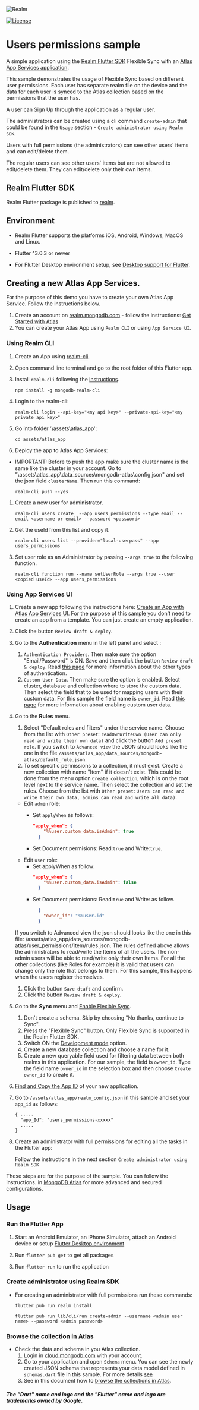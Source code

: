 ![Realm](https://github.com/realm/realm-dart/raw/main/logo.png)

[![License](https://img.shields.io/badge/License-Apache-blue.svg)](LICENSE)

# Users permissions sample

A simple application using the [Realm Flutter SDK](https://www.mongodb.com/docs/realm/sdk/flutter/) Flexible Sync with an [Atlas App Services application](https://www.mongodb.com/docs/atlas/app-services/).

This sample demonstrates the usage of Flexible Sync based on different user permissions. 
Each user has separate realm file on the device and the data for each user is synced to the Atlas collection based on the permissions that the user has.

A user can Sign Up through the application as a regular user.

The administrators can be created using a cli command `create-admin` that could be found in the `Usage` section - `Create administrator using Realm SDK`.

Users with full permissions (the administrators) can see other users` items and can edit/delete them.

The regular users can see other users` items but are not allowed to edit/delete them. They can edit/delete only their own items.

## Realm Flutter SDK 

Realm Flutter package is published to [realm](https://pub.dev/packages/realm).

## Environment

* Realm Flutter supports the platforms iOS, Android, Windows, MacOS and Linux.

* Flutter ^3.0.3 or newer
* For Flutter Desktop environment setup, see [Desktop support for Flutter](https://docs.flutter.dev/desktop).

## Creating a new Atlas App Services.

For the purpose of this demo you have to create your own Atlas App Service. Follow the instructions below.

1. Create an account on [realm.mongodb.com](https://realm.mongodb.com) - follow the instructions: [Get Started with Atlas](https://www.mongodb.com/docs/atlas/getting-started)
1. You can create your Atlas App using `Realm CLI` or using `App Service UI`.

### Using Realm CLI

1. Create an App using [realm-cli](https://www.mongodb.com/docs/atlas/app-services/cli/#mongodb-binary-bin.realm-cli).
1. Open command line terminal and go to the root folder of this Flutter app.
1. Install `realm-cli` following the [instructions](https://www.mongodb.com/docs/atlas/app-services/cli/#mongodb-binary-bin.realm-cli).

    `npm install -g mongodb-realm-cli`

1. Login to the realm-cli:

    `realm-cli login --api-key="<my api key>" --private-api-key="<my private api key>"`

1. Go into folder '\assets\atlas_app':

    `cd assets/atlas_app`

1. Deploy the app to Atlas App Services:
* IMPORTANT: Before to push the app make sure the cluster name is the same like the cluster in your account. Go to "\assets\atlas_app\data_sources\mongodb-atlas\config.json" and set the json field `clusterName`.
Then run this command:

    `realm-cli push --yes`

1. Create a new user for administrator.

    `realm-cli users create  --app users_permissions --type email --email <username or email> --password <password>`

1. Get the useId from this list and copy it.

    `realm-cli users list --provider="local-userpass" --app users_permissions`

1. Set user role as an Administrator by passing `--args true` to the following function.

    `realm-cli function run --name setUserRole --args true --user <copied useId> --app users_permissions `


### Using App Services UI

1. Create a new app following the instructions here: [Create an App with Atlas App Services UI](https://www.mongodb.com/docs/atlas/app-services/manage-apps/create/create-with-realm-ui).
    For the purpose of this sample you don't need to create an app from a template. You can just create an empty application.
1. Click the button `Review draft & deploy`.
1. Go to the **Authentication** menu in the left panel and select :
    1. `Authentication Providers`. Then make sure the option "Email/Password" is ON. Save and then click the button `Review draft & deploy`. Read [this page](https://www.mongodb.com/docs/atlas/app-services/authentication/providers/) for more information about the other types of authentication.
    1. `Custom User Data`. Then make sure the option is enabled. Select cluster, database and collection where to store the custom data. Then select the field that to be used for mapping users with their custom data. For this sample the field name is `owner_id`. Read [this page](https://www.mongodb.com/docs/atlas/app-services/users/enable-custom-user-data/) for more information about enabling custom user data.
1. Go to the **Rules** menu.
    1. Select "Default roles and filters" under the service name. Choose from the list with `Other preset`: `readOwnWriteOwn (User can only read and write their own data)` and click the button `Add preset role`. If you switch to `Advanced view` the JSON should looks like the one in the file `/assets/atlas_app/data_sources/mongodb-atlas/default_rule.json`.
    1. To set specific permissions to a collection, it must exist. Create a new collection with name "Item" if it doesn't exist. This could be done from the menu option `Create collection`, which is on the root level next to the service name. Then select the collection and set the rules. Choose from the list with `Other preset`: `Users can read and write their own data, admins can read and write all data)`.
    * Edit `admin` role: 
      * Set `applyWhen` as follows:

        ```json
        "apply_when": {
            "%%user.custom_data.isAdmin": true
          }
        ```
      * Set Document permisions: Read:`true` and Write:`true`.
    * Edit `user` role:
      * Set applyWhen as follow:
        ```json
        "apply_when": {
            "%%user.custom_data.isAdmin": false
          }
        ```
      * Set Document permisions: Read:`true` and Write: as follow.
        ```json
          {
            "owner_id": "%%user.id"
          }
        ```

    If you switch to Advanced view the json should looks like the one in this file: /assets/atlas_app/data_sources/mongodb-atlas/user_permissions/Item/rules.json.
    The rules defined above allows the administrators to read/write the Items of all the users. The non-admin users will be able to read/write only their own Items. For all the other collections (like Roles for example) it is valid that users can change only the role that belongs to them. For this sample, this happens when the users register themselves.
    1. Click the button `Save dtaft` and confirm.
    1. Click the button `Review draft & deploy`.
1. Go to the **Sync** menu and [Enable Flexible Sync](https://www.mongodb.com/docs/atlas/app-services/sync/configure/enable-sync/#enable-flexible-sync).
    1. Don't create a schema. Skip by choosing "No thanks, continue to Sync".
    1. Press the "Flexible Sync" button. Only Flexible Sync is supported in the Realm Flutter SDK.
    1. Switch ON the [Development mode](https://www.mongodb.com/docs/atlas/app-services/sync/data-model/development-mode/) option.
    1. Create a new database collection and choose a name for it.
    1. Create a new queryable field used for filtering data between both realms in this application. For our sample, the field is `owner_id`.
        Type the field name `owner_id` in the selection box and then choose `Create owner_id` to create it.
1. [Find and Copy the App ID](https://www.mongodb.com/docs/atlas/app-services/reference/find-your-project-or-app-id/) of your new application.
1. Go to `/assets/atlas_app/realm_config.json` in this sample and set your `app_id` as follows:
    ```json{
    { .....
      "app_Id": "users_permissions-xxxxx"
      .....
    }
    ```

1. Create an administrator with full permissions for editing all the tasks in the Flutter app:

  	Follow the instructions in the next section `Create administrator using Realm SDK`

These steps are for the purpose of the sample. You can follow the instructions.
in [MongoDB Atlas](https://www.mongodb.com/docs/atlas) for more advanced and secured configurations.

## Usage

### Run the Flutter App

1. Start an Android Emulator, an iPhone Simulator, attach an Android device or setup [Flutter Desktop environment](https://docs.flutter.dev/desktop)

1. Run `flutter pub get` to get all packages

1. Run `flutter run` to run the application

### Create administrator using Realm SDK

* For creating an administrator with full permissions run these commands:

    `flutter pub run realm install`

    `flutter pub run lib/cli/run create-admin --username <admin user name> --password <admin password>`

### Browse the collection in Atlas

* Check the data and schema in you Atlas collection.
    1. Login in [cloud.mongodb.com](https://cloud.mongodb.com) with your account.
    1. Go to your application and open `Schema` menu. You can see the newly created JSON schema that represents your data model defined in `schemas.dart` file in this sample.
        For more details [see](https://www.mongodb.com/docs/atlas/app-services/schemas/?_ga=2.267468942.1225817147.1654079983-1571915642.1647002315&_gac=1.216786660.1654173423.CjwKCAjwv-GUBhAzEiwASUMm4jBtzETN-YJq0KELgeGLKk-4_6wVAfImtPoBbo-A35_eKjZ1p0Lh_BoCotcQAvD_BwE)
    1. See in this document how to [browse the collections in Atlas](https://www.mongodb.com/docs/atlas/atlas-ui/collections/#view-collections).


##### The "Dart" name and logo and the "Flutter" name and logo are trademarks owned by Google. 